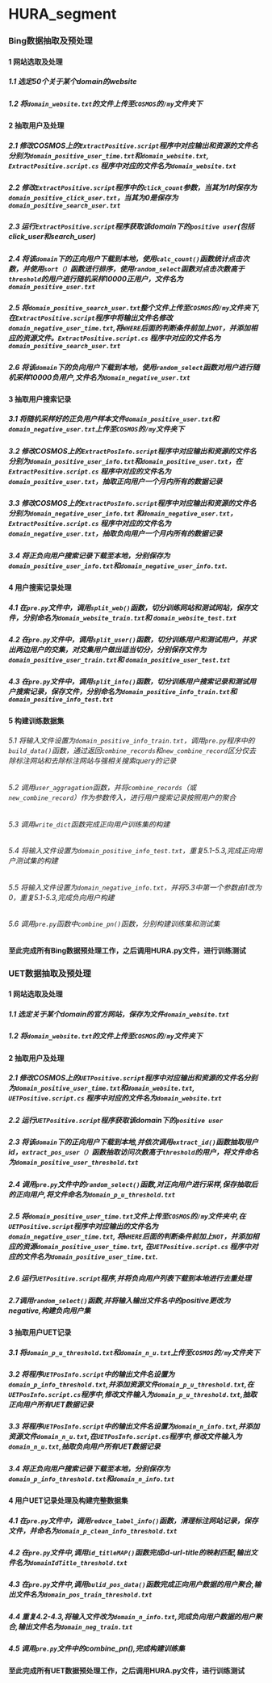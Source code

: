 # HURA_segment

### Bing数据抽取及预处理

#### 1 网站选取及处理

##### 1.1 选定50个关于某个domain的website

##### 1.2 将`domain_website.txt`的文件上传至`COSMOS`的`/my`文件夹下

#### 2 抽取用户及处理

##### 2.1 修改COSMOS上的`ExtractPositive.script`程序中对应输出和资源的文件名分别为`domain_positive_user_time.txt`和`domain_website.txt`,  `ExtractPositive.script.cs` 程序中对应的文件名为`domain_website.txt`

##### 2.2 修改`ExtractPositive.script`程序中的`click_count`参数，当其为1时保存为`domain_positive_click_user.txt`，当其为0是保存为`domain_positive_search_user.txt`

##### 2.3 运行`ExtractPositive.script`程序获取该domain下的`positive user`(包括click_user和search_user)

##### 2.4 将该`domain`下的正向用户下载到本地，使用`calc_count()`函数统计点击次数，并使用`sort（）`函数进行排序，使用`random_select`函数对点击次数高于`threshold`的用户进行随机采样10000正用户，文件名为`domain_positive_user.txt`

##### 2.5 将`domain_positive_search_user.txt`整个文件上传至`COSMOS`的`/my`文件夹下,在`ExtractPositive.script`程序中将输出文件名修改`domain_negative_user_time.txt`,将`WHERE`后面的判断条件前加上`NOT`，并添加相应的资源文件。`ExtractPositive.script.cs` 程序中对应的文件名为`domain_positive_search_user.txt`

##### 2.6 将该`domain`下的负向用户下载到本地，使用`random_select`函数对用户进行随机采样10000负用户,文件名为`domain_negative_user.txt`

#### 3 抽取用户搜索记录

##### 3.1 将随机采样好的正负用户样本文件`domain_positive_user.txt`和`domain_negative_user.txt`上传至`COSMOS`的`/my`文件夹下

##### 3.2 修改COSMOS上的`ExtractPosInfo.script`程序中对应输出和资源的文件名分别为`domain_positive_user_info.txt`和`domain_positive_user.txt`，在`ExtractPositive.script.cs` 程序中对应的文件名为`domain_positive_user.txt`，抽取正向用户一个月内所有的数据记录

##### 3.3 修改COSMOS上的`ExtractPosInfo.script`程序中对应输出和资源的文件名分别为`domain_negative_user_info.txt` 和`domain_negative_user.txt`， `ExtractPositive.script.cs` 程序中对应的文件名为`domain_negative_user.txt`，抽取负向用户一个月内所有的数据记录

##### 3.4 将正负向用户搜索记录下载至本地，分别保存为`domain_positive_user_info.txt`和`domain_negative_user_info.txt`.

#### 4 用户搜索记录处理

##### 4.1 在`pre.py`文件中，调用`split_web()`函数，切分训练网站和测试网站，保存文件，分别命名为`domain_website_train.txt`和 `domain_website_test.txt`

##### 4.2 在`pre.py`文件中，调用`split_user()`函数，切分训练用户和测试用户，并求出两边用户的交集，对交集用户做出适当切分，分别保存文件为`domain_positive_user_train.txt`和 `domain_positive_user_test.txt`

##### 4.3 在`pre.py`文件中，调用`split_info()`函数，切分训练用户搜索记录和测试用户搜索记录，保存文件，分别命名为`domain_positive_info_train.txt`和 `domain_positive_info_test.txt`

#### 5 构建训练数据集

###### 5.1 将输入文件设置为`domain_positive_info_train.txt`，调用`pre.py`程序中的`build_data()`函数，通过返回`combine_records`和`new_combine_record`区分仅去除标注网站和去除标注网站与强相关搜索query的记录

###### 5.2 调用`user_aggragation`函数，并将`combine_records`（或`new_combine_record`）作为参数传入，进行用户搜索记录按照用户的聚合

###### 5.3 调用`write_dict`函数完成正向用户训练集的构建

###### 5.4 将输入文件设置为`domain_positive_info_test.txt`，重复5.1-5.3,完成正向用户测试集的构建

###### 5.5 将输入文件设置为`domain_negative_info.txt`，并将5.3中第一个参数由1改为0，重复5.1-5.3,完成负向用户构建

###### 5.6 调用`pre.py`函数中`combine_pn()`函数，分别构建训练集和测试集

#### 至此完成所有Bing数据预处理工作，之后调用HURA.py文件，进行训练测试



### UET数据抽取及预处理

#### 1 网站选取及处理

##### 1.1 选定关于某个domain的官方网站，保存为文件`domain_website.txt`

##### 1.2 将`domain_website.txt`的文件上传至`COSMOS`的`/my`文件夹下

#### 2 抽取用户及处理

##### 2.1 修改COSMOS上的`UETPositive.script`程序中对应输出和资源的文件名分别为`domain_positive_user_time.txt`和`domain_website.txt`,  `UETPositive.script.cs` 程序中对应的文件名为`domain_website.txt`

##### 2.2 运行`UETPositive.script`程序获取该domain下的`positive user`

##### 2.3 将该`domain`下的正向用户下载到本地,并依次调用`extract_id()`函数抽取用户id，`extract_pos_user（）`函数抽取访问次数高于`threshold`的用户，将文件命名为`domain_positive_user_threshold.txt`

##### 2.4 调用`pre.py`文件中的`random_select()`函数,对正向用户进行采样,保存抽取后的正向用户,将文件命名为`domain_p_u_threshold.txt`

##### 2.5 将`domain_positive_user_time.txt`文件上传至`COSMOS`的`/my`文件夹中,在`UETPositive.script`程序中对应输出的文件名为`domain_negative_user_time.txt`, 将`WHERE`后面的判断条件前加上`NOT`，并添加相应的资源`domain_positive_user_time.txt`, 在`UETPositive.script.cs` 程序中对应的文件名为`domain_positive_user_time.txt`.

##### 2.6 运行`UETPositive.script`程序,并将负向用户列表下载到本地进行去重处理

##### 2.7调用`random_select()`函数,并将输入输出文件名中的positive更改为negative,构建负向用户集

#### 3 抽取用户UET记录

##### 3.1 将`domain_p_u_threshold.txt`和`domain_n_u.txt`上传至`COSMOS`的`/my`文件夹下

##### 3.2 将程序`UETPosInfo.script`中的输出文件名设置为`domain_p_info_threshold.txt`,并添加资源文件`domain_p_u_threshold.txt`,在`UETPosInfo.script.cs`程序中,修改文件输入为`domain_p_u_threshold.txt`,抽取正向用户所有UET数据记录

##### 3.3 将程序`UETPosInfo.script`中的输出文件名设置为`domain_n_info.txt`,并添加资源文件`domain_n_u.txt`,在`UETPosInfo.script.cs`程序中,修改文件输入为`domain_n_u.txt`,抽取负向用户所有UET数据记录

##### 3.4 将正负向用户搜索记录下载至本地，分别保存为`domain_p_info_threshold.txt`和`domain_n_info.txt`

#### 4 用户UET记录处理及构建完整数据集

##### 4.1 在`pre.py`文件中，调用`reduce_label_info()`函数，清理标注网站记录，保存文件，并命名为`domain_p_clean_info_threshold.txt`

##### 4.2 在`pre.py`文件中,调用`id_titleMAP()`函数完成id-url-title的映射匹配,输出文件名为`domainIdTitle_threshold.txt`

##### 4.3 在`pre.py`文件中,调用`bulid_pos_data()`函数完成正向用户数据的用户聚合,输出文件名为`domain_pos_train_threshold.txt`

##### 4.4 重复4.2-4.3,将输入文件改为`domain_n_info.txt`,完成负向用户数据的用户聚合,输出文件名为`domain_neg_train.txt`

##### 4.5 调用`pre.py`文件中的combine_pn(),完成构建训练集

#### 至此完成所有UET数据预处理工作，之后调用HURA.py文件，进行训练测试